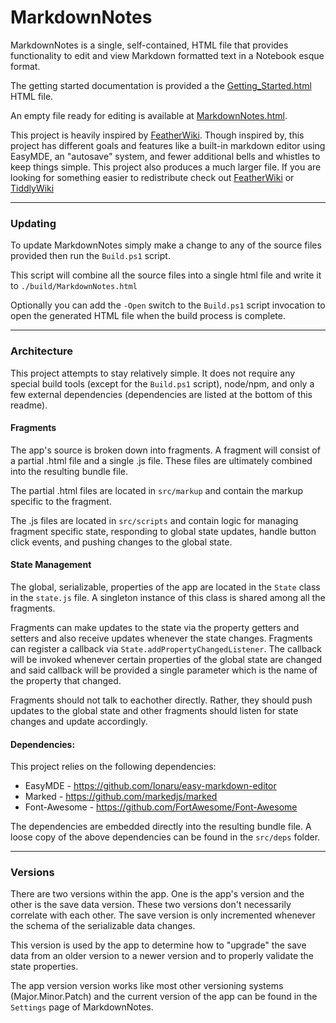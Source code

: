 # MarkdownNotes

MarkdownNotes is a single, self-contained, HTML file that provides functionality to edit and view Markdown formatted text in a Notebook esque format.

The getting started documentation is provided a the [Getting_Started.html](./Getting_Started.html) HTML file.

An empty file ready for editing is available at [MarkdownNotes.html](./MarkdownNotes.html).

This project is heavily inspired by [FeatherWiki](https://codeberg.org/Alamantus/FeatherWiki). Though inspired by, this project has different goals and features like a built-in markdown editor using EasyMDE, an "autosave" system, and fewer additional bells and whistles to keep things simple. This project also produces a much larger file. If you are looking for something easier to redistribute check out [FeatherWiki](https://codeberg.org/Alamantus/FeatherWiki) or [TiddlyWiki](https://tiddlywiki.com/)

---

### Updating

To update MarkdownNotes simply make a change to any of the source files provided then run the `Build.ps1` script.

This script will combine all the source files into a single html file and write it to `./build/MarkdownNotes.html`

Optionally you can add the `-Open` switch to the `Build.ps1` script invocation to open the generated HTML file when the build process is complete.

---

### Architecture
This project attempts to stay relatively simple. It does not require any special build tools (except for the `Build.ps1` script), node/npm, and only a few external dependencies (dependencies are listed at the bottom of this readme).

#### Fragments
The app's source is broken down into fragments. A fragment will consist of a partial .html file and a single .js file. These files are ultimately combined into the resulting bundle file.

The partial .html files are located in `src/markup` and contain the markup specific to the fragment.

The .js files are located in `src/scripts` and contain logic for managing fragment specific state, responding to global state updates, handle button click events, and pushing changes to the global state.

#### State Management
The global, serializable, properties of the app are located in the `State` class in the `state.js` file. A singleton instance of this class is shared among all the fragments.

Fragments can make updates to the state via the property getters and setters and also receive updates whenever the state changes. Fragments can register a callback via `State.addPropertyChangedListener`. The callback will be invoked whenever certain properties of the global state are changed and said callback will be provided a single parameter which is the name of the property that changed.

Fragments should not talk to eachother directly. Rather, they should push updates to the global state and other fragments should listen for state changes and update accordingly.

#### Dependencies:
This project relies on the following dependencies:
* EasyMDE - https://github.com/Ionaru/easy-markdown-editor
* Marked - https://github.com/markedjs/marked
* Font-Awesome - https://github.com/FortAwesome/Font-Awesome

The dependencies are embedded directly into the resulting bundle file. A loose copy of the above dependencies can be found in the `src/deps` folder.

---

### Versions
There are two versions within the app. One is the app's version and the other is the save data version. These two versions don't necessarily correlate with each other. The save version is only incremented whenever the schema of the serializable data changes.

This version is used by the app to determine how to "upgrade" the save data from an older version to a newer version and to properly validate the state properties.

The app version version works like most other versioning systems (Major.Minor.Patch) and the current version of the app can be found in the `Settings` page of MarkdownNotes.
